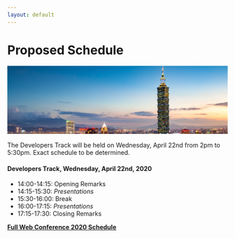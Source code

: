 ```yaml
---
layout: default
---
```


# Proposed Schedule

<p>
  <img src="images/skyline.jpg" />
</p>

The Developers Track will be held on Wednesday, April 22nd from 2pm to 5:30pm.  Exact schedule to be determined.

#### Developers Track, Wednesday, April 22nd, 2020

 * 14:00-14:15: Opening Remarks
 * 14:15-15:30: _Presentations_
 * 15:30-16:00: Break
 * 16:00-17:15: _Presentations_
 * 17:15-17:30: Closing Remarks

[**Full Web Conference 2020 Schedule**](https://www2020.thewebconf.org/schedule)
